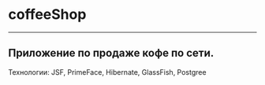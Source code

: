 # coffeeShop
--------------------------------------
Приложение по продаже кофе по сети.
--------------------------------------
Технологии: JSF, PrimeFace, Hibernate, GlassFish, Postgree
